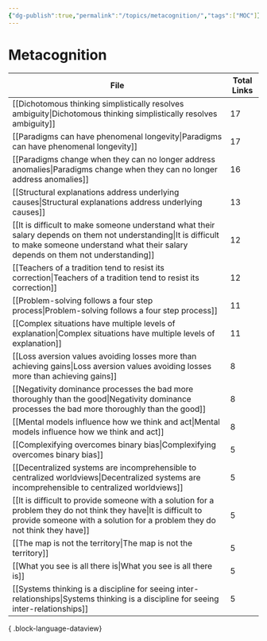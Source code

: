 ```yaml
---
{"dg-publish":true,"permalink":"/topics/metacognition/","tags":["MOC"]}
---
```


# Metacognition

| File                                                                                                                                                                                                  | Total Links |
| ----------------------------------------------------------------------------------------------------------------------------------------------------------------------------------------------------- | ----------- |
| [[Dichotomous thinking simplistically resolves ambiguity\|Dichotomous thinking simplistically resolves ambiguity]]                                                                                 | 17          |
| [[Paradigms can have phenomenal longevity\|Paradigms can have phenomenal longevity]]                                                                                                               | 17          |
| [[Paradigms change when they can no longer address anomalies\|Paradigms change when they can no longer address anomalies]]                                                                         | 16          |
| [[Structural explanations address underlying causes\|Structural explanations address underlying causes]]                                                                                           | 13          |
| [[It is difficult to make someone understand what their salary depends on them not understanding\|It is difficult to make someone understand what their salary depends on them not understanding]] | 12          |
| [[Teachers of a tradition tend to resist its correction\|Teachers of a tradition tend to resist its correction]]                                                                                   | 12          |
| [[Problem-solving follows a four step process\|Problem-solving follows a four step process]]                                                                                                       | 11          |
| [[Complex situations have multiple levels of explanation\|Complex situations have multiple levels of explanation]]                                                                                 | 11          |
| [[Loss aversion values avoiding losses more than achieving gains\|Loss aversion values avoiding losses more than achieving gains]]                                                                 | 8           |
| [[Negativity dominance processes the bad more thoroughly than the good\|Negativity dominance processes the bad more thoroughly than the good]]                                                     | 8           |
| [[Mental models influence how we think and act\|Mental models influence how we think and act]]                                                                                                     | 8           |
| [[Complexifying overcomes binary bias\|Complexifying overcomes binary bias]]                                                                                                                       | 5           |
| [[Decentralized systems are incomprehensible to centralized worldviews\|Decentralized systems are incomprehensible to centralized worldviews]]                                                     | 5           |
| [[It is difficult to provide someone with a solution for a problem they do not think they have\|It is difficult to provide someone with a solution for a problem they do not think they have]]     | 5           |
| [[The map is not the territory\|The map is not the territory]]                                                                                                                                     | 5           |
| [[What you see is all there is\|What you see is all there is]]                                                                                                                                     | 5           |
| [[Systems thinking is a discipline for seeing inter-relationships\|Systems thinking is a discipline for seeing inter-relationships]]                                                               | 5           |

{ .block-language-dataview}
